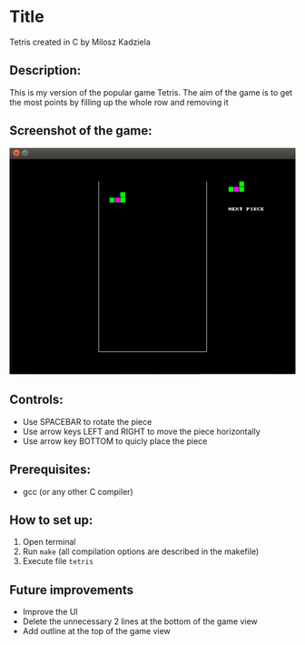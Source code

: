 # Title
Tetris created in C by Milosz Kadziela

## Description:
This is my version of the popular game Tetris. The aim of the game is to get the most points by filling up the whole row and removing it

## Screenshot of the game:
![Screenshot of the game](README_assets/tetris.png?raw=true "Tetris Game")

## Controls:
- Use SPACEBAR to rotate the piece
- Use arrow keys LEFT and RIGHT to move the piece horizontally
- Use arrow key BOTTOM to quicly place the piece

## Prerequisites:
- gcc (or any other C compiler)

## How to set up:
1. Open terminal
2. Run `make` (all compilation options are described in the makefile)
3. Execute file `tetris`

## Future improvements
- Improve the UI
- Delete the unnecessary 2 lines at the bottom of the game view
- Add outline at the top of the game view